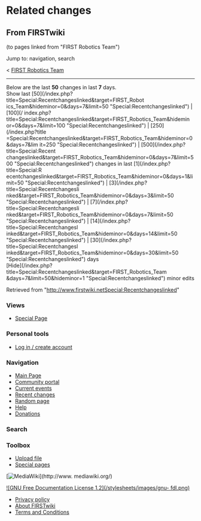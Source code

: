 # Related changes

## From FIRSTwiki

(to pages linked from "FIRST Robotics Team")

Jump to: navigation, search

< [FIRST Robotics Team](/index.php?title=FIRST_Robotics_Team&redirect=no "FIRST Robotics Team")

--------------------------------------------------------------------------------

Below are the last **50** changes in last **7** days.<br>
Show last [50](/index.php?title=Special:Recentchangeslinked&target=FIRST_Robot
ics_Team&hideminor=0&days=7&limit=50 "Special:Recentchangeslinked") | [100](/
index.php?title=Special:Recentchangeslinked&target=FIRST_Robotics_Team&hidemin
or=0&days=7&limit=100 "Special:Recentchangeslinked") | [250](/index.php?title
=Special:Recentchangeslinked&target=FIRST_Robotics_Team&hideminor=0&days=7&lim
it=250 "Special:Recentchangeslinked") | [500](/index.php?title=Special:Recent
changeslinked&target=FIRST_Robotics_Team&hideminor=0&days=7&limit=500 "Special:Recentchangeslinked") changes in last [1](/index.php?title=Special:R
ecentchangeslinked&target=FIRST_Robotics_Team&hideminor=0&days=1&limit=50 "Special:Recentchangeslinked") | [3](/index.php?title=Special:Recentchangesli
nked&target=FIRST_Robotics_Team&hideminor=0&days=3&limit=50 "Special:Recentchangeslinked") | [7](/index.php?title=Special:Recentchangesli
nked&target=FIRST_Robotics_Team&hideminor=0&days=7&limit=50 "Special:Recentchangeslinked") | [14](/index.php?title=Special:Recentchangesl
inked&target=FIRST_Robotics_Team&hideminor=0&days=14&limit=50 "Special:Recentchangeslinked") | [30](/index.php?title=Special:Recentchangesl
inked&target=FIRST_Robotics_Team&hideminor=0&days=30&limit=50 "Special:Recentchangeslinked") days<br>
[Hide](/index.php?title=Special:Recentchangeslinked&target=FIRST_Robotics_Team
&days=7&limit=50&hideminor=1 "Special:Recentchangeslinked") minor edits

Retrieved from "<http://www.firstwiki.netSpecial:Recentchangeslinked>"

### Views

- [Special Page](Special:Recentchangeslinked/FIRST_Robotics_Team)

### Personal tools

- [Log in / create account](/index.php?title=Special:Userlogin&returnto=Special:Recentchangeslinked)

[](Main_Page "Main Page")

### Navigation

- [Main Page](Main_Page)
- [Community portal](FIRSTwiki:Community_portal)
- [Current events](Current_events)
- [Recent changes](Special:Recentchanges)
- [Random page](Special:Random)
- [Help](Help:Contents)
- [Donations](FIRSTwiki:Site_support)

### Search

### Toolbox

- [Upload file](Special:Upload)
- [Special pages](Special:Specialpages)

[![MediaWiki](/skins/common/images/poweredby_mediawiki_88x31.png)](http://www.
mediawiki.org/)

[![GNU Free Documentation License 1.2](/stylesheets/images/gnu-
fdl.png)](http://www.gnu.org/copyleft/fdl.html)

- [Privacy policy](FIRSTwiki:Privacy_policy "FIRSTwiki:Privacy policy")
- [About FIRSTwiki](FIRSTwiki:About "FIRSTwiki:About")
- [Terms and Conditions](FIRSTwiki:Terms_and_conditions "FIRSTwiki:Terms and conditions")
